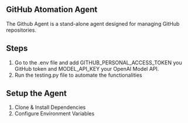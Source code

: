## GitHub Atomation Agent

The Github Agent is a stand-alone agent designed for managing GitHub repositories.
## Steps
1. Go to the .env file and add GITHUB_PERSONAL_ACCESS_TOKEN you GitHub token and MODEL_API_KEY your OpenAI Model API.
2. Run the testing.py file to automate the functionalities

## Setup the Agent
1. Clone & Install Dependencies
2. Configure Environment Variables
